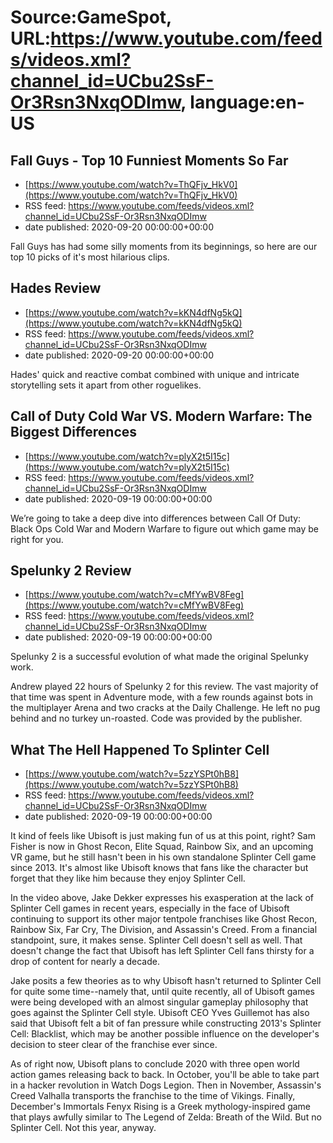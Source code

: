 # Source:GameSpot, URL:https://www.youtube.com/feeds/videos.xml?channel_id=UCbu2SsF-Or3Rsn3NxqODImw, language:en-US

## Fall Guys - Top 10 Funniest Moments So Far
 - [https://www.youtube.com/watch?v=ThQFjv_HkV0](https://www.youtube.com/watch?v=ThQFjv_HkV0)
 - RSS feed: https://www.youtube.com/feeds/videos.xml?channel_id=UCbu2SsF-Or3Rsn3NxqODImw
 - date published: 2020-09-20 00:00:00+00:00

Fall Guys has had some silly moments from its beginnings, so here are our top 10 picks of it's most hilarious clips.

## Hades Review
 - [https://www.youtube.com/watch?v=kKN4dfNg5kQ](https://www.youtube.com/watch?v=kKN4dfNg5kQ)
 - RSS feed: https://www.youtube.com/feeds/videos.xml?channel_id=UCbu2SsF-Or3Rsn3NxqODImw
 - date published: 2020-09-20 00:00:00+00:00

Hades' quick and reactive combat combined with unique and intricate storytelling sets it apart from other roguelikes.

## Call of Duty Cold War VS. Modern Warfare: The Biggest Differences
 - [https://www.youtube.com/watch?v=plyX2t5I15c](https://www.youtube.com/watch?v=plyX2t5I15c)
 - RSS feed: https://www.youtube.com/feeds/videos.xml?channel_id=UCbu2SsF-Or3Rsn3NxqODImw
 - date published: 2020-09-19 00:00:00+00:00

We’re going to take a deep dive into differences between Call Of Duty: Black Ops Cold War and Modern Warfare to figure out which game may be right for you.

## Spelunky 2 Review
 - [https://www.youtube.com/watch?v=cMfYwBV8Feg](https://www.youtube.com/watch?v=cMfYwBV8Feg)
 - RSS feed: https://www.youtube.com/feeds/videos.xml?channel_id=UCbu2SsF-Or3Rsn3NxqODImw
 - date published: 2020-09-19 00:00:00+00:00

Spelunky 2 is a successful evolution of what made the original Spelunky work.

Andrew played 22 hours of Spelunky 2 for this review. The vast majority of that time was spent in Adventure mode, with a few rounds against bots in the multiplayer Arena and two cracks at the Daily Challenge. He left no pug behind and no turkey un-roasted. Code was provided by the publisher.

## What The Hell Happened To Splinter Cell
 - [https://www.youtube.com/watch?v=5zzYSPt0hB8](https://www.youtube.com/watch?v=5zzYSPt0hB8)
 - RSS feed: https://www.youtube.com/feeds/videos.xml?channel_id=UCbu2SsF-Or3Rsn3NxqODImw
 - date published: 2020-09-19 00:00:00+00:00

It kind of feels like Ubisoft is just making fun of us at this point, right? Sam Fisher is now in Ghost Recon, Elite Squad, Rainbow Six, and an upcoming VR game, but he still hasn't been in his own standalone Splinter Cell game since 2013. It's almost like Ubisoft knows that fans like the character but forget that they like him because they enjoy Splinter Cell. 

In the video above, Jake Dekker expresses his exasperation at the lack of Splinter Cell games in recent years, especially in the face of Ubisoft continuing to support its other major tentpole franchises like Ghost Recon, Rainbow Six, Far Cry, The Division, and Assassin's Creed. From a financial standpoint, sure, it makes sense. Splinter Cell doesn't sell as well. That doesn't change the fact that Ubisoft has left Splinter Cell fans thirsty for a drop of content for nearly a decade.

Jake posits a few theories as to why Ubisoft hasn't returned to Splinter Cell for quite some time--namely that, until quite recently, all of Ubisoft games were being developed with an almost singular gameplay philosophy that goes against the Splinter Cell style. Ubisoft CEO Yves Guillemot has also said that Ubisoft felt a bit of fan pressure while constructing 2013's Splinter Cell: Blacklist, which may be another possible influence on the developer's decision to steer clear of the franchise ever since.

As of right now, Ubisoft plans to conclude 2020 with three open world action games releasing back to back. In October, you'll be able to take part in a hacker revolution in Watch Dogs Legion. Then in November, Assassin's Creed Valhalla transports the franchise to the time of Vikings. Finally, December's Immortals Fenyx Rising is a Greek mythology-inspired game that plays awfully similar to The Legend of Zelda: Breath of the Wild. But no Splinter Cell. Not this year, anyway.

